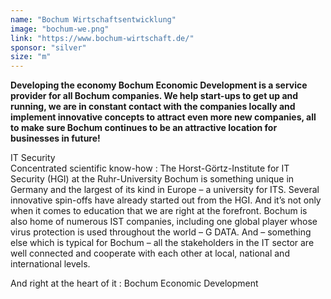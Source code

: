 ```yaml
---
name: "Bochum Wirtschaftsentwicklung"
image: "bochum-we.png"
link: "https://www.bochum-wirtschaft.de/"
sponsor: "silver"
size: "m"
---
```


**Developing the economy Bochum Economic Development is a service provider for all Bochum companies. We help start-ups to get up and running, we are in constant contact with the companies locally and implement innovative concepts to attract even more new companies, all to make sure Bochum continues to be an attractive location for businesses in future!**

IT Security  
Concentrated scientific know-how : The Horst-Görtz-Institute for IT Security (HGI) at the Ruhr-University Bochum is something unique in Germany and the largest of its kind in Europe – a university for ITS. Several innovative spin-offs have already started out from the HGI.
And it’s not only when it comes to education that we are right at the forefront. Bochum is also home of numerous IST companies, including one global player whose virus protection is used throughout the world – G DATA. And – something else which is typical for Bochum – all the stakeholders in the IT sector are well connected and cooperate with each other at local, national and international levels.

And right at the heart of it : Bochum Economic Development
